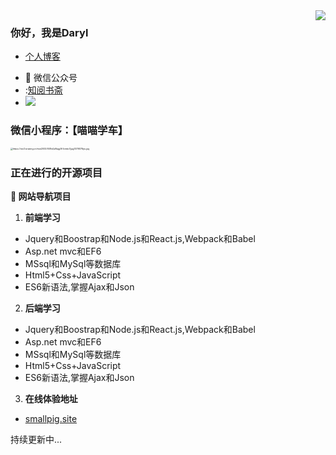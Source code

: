 <img align="right" src="https://github-readme-stats.vercel.app/api?username=HHfeng616&show_icons=true&icon_color=CE1D2D&text_color=718096&bg_color=ffffff&hide_title=true" />

### 你好，我是Daryl
* [个人博客](https://hhfeng616.github.io/)
- :bath: 微信公众号
- :[知阅书斋](https://wx2.sinaimg.cn/mw2000/008s0pRagy1h1cn2vcp83j307607674l.jpg)
- ![](https://visitor-badge.glitch.me/badge?page_id=HHFeng616.readme)

### 微信小程序：【喵喵学车】

<img src="https://wx3.sinaimg.cn/mw2000/008s0pRagy1h1cmko7gujj3076076jru.jpg" alt="https://wx3.sinaimg.cn/mw2000/008s0pRagy1h1cmko7gujj3076076jru.jpg" style="zoom:25%;" />



### 正在进行的开源项目

**:pushpin: 网站导航项目**

1. **前端学习**
- Jquery和Boostrap和Node.js和React.js,Webpack和Babel
- Asp.net mvc和EF6
- MSsql和MySql等数据库
- Html5+Css+JavaScript
- ES6新语法,掌握Ajax和Json

2. **后端学习**
* Jquery和Boostrap和Node.js和React.js,Webpack和Babel
* Asp.net mvc和EF6
* MSsql和MySql等数据库
* Html5+Css+JavaScript
* ES6新语法,掌握Ajax和Json

3. **在线体验地址**
* [smallpig.site](http://wxxiaoshuo.h.fengit.cn/)


持续更新中...



